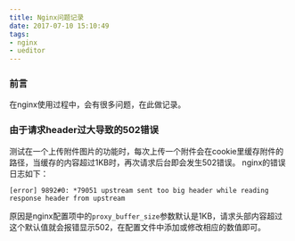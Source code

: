 ```yaml
---
title: Nginx问题记录
date: 2017-07-10 15:10:49
tags:
- nginx
- ueditor
---
```



### 前言
在nginx使用过程中，会有很多问题，在此做记录。

### 由于请求header过大导致的**502**错误
测试在一个上传附件图片的功能时，每次上传一个附件会在cookie里缓存附件的路径，当缓存的内容超过1KB时，再次请求后台即会发生502错误。
nginx的错误日志如下：
```
[error] 9892#0: *79051 upstream sent too big header while reading response header from upstream
```
原因是nginx配置项中的`proxy_buffer_size`参数默认是1KB，请求头部内容超过这个默认值就会报错显示502，在配置文件中添加或修改相应的数值即可。

